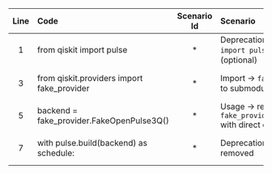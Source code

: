 | Line | Code | Scenario Id | Scenario | Artifact | Refactoring |
| :--: | :--- | :---------: | :------- | :------- | :---------- |
| 1 | from qiskit import pulse | * | Deprecation → `from qiskit import pulse` deprecated (optional) | qiskit import pulse | from qiskit.pulse import pulse |
| 3 | from qiskit.providers import fake_provider | * | Import → `fake_provider` moved to submodule | qiskit.providers.fake_provider | from qiskit.providers.fake_provider import FakeOpenPulse3Q |
| 5 | backend = fake_provider.FakeOpenPulse3Q() | * | Usage → replace `fake_provider.FakeOpenPulse3Q()` with direct class import | FakeOpenPulse3Q class | backend = FakeOpenPulse3Q() |
| 7 | with pulse.build(backend) as schedule: | * | Deprecation → `pulse.build()` removed | pulse.build | with pulse.schedule(backend) as schedule: |